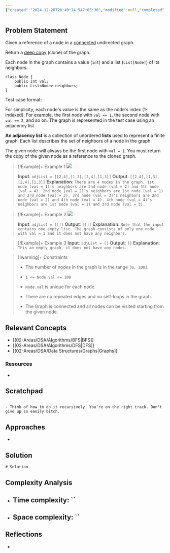 ```yaml
---
{"created":"2024-12-20T20:49:14.547+05:30","modified":null,"completed":true,"redo":true,"Perfect":false,"publish":true,"Description":null,"leetcode-index":133,"link":"https://leetcode.com/problems/clone-graph","difficulty":"Medium","tags":["leetcode/hash-table","leetcode/depth-first-search","leetcode/breadth-first-search","leetcode/graph","programming/practice"],"PassFrontmatter":true,"updated":"2024-12-26T08:34:11.396+05:30"}
---
```



## Problem Statement
Given a reference of a node in a <a href="https://en.wikipedia.org/wiki/Connectivity_(graph_theory)#Connected_graph" target="_blank">connected</a> undirected graph.

Return a <a href="https://en.wikipedia.org/wiki/Object_copying#Deep_copy" target="_blank">deep copy</a> (clone) of the graph.

Each node in the graph contains a value (`int`) and a list (`List[Node]`) of its neighbors.

```
class Node {
    public int val;
    public List<Node> neighbors;
}
```


Test case format:

For simplicity, each node's value is the same as the node's index (1-indexed). For example, the first node with `val == 1`, the second node with `val == 2`, and so on. The graph is represented in the test case using an adjacency list.

<b>An adjacency list</b> is a collection of unordered <b>lists</b> used to represent a finite graph. Each list describes the set of neighbors of a node in the graph.

The given node will always be the first node with `val = 1`. You must return the copy of the given node as a reference to the cloned graph.

 

>[!Example]+ Example 1
>![](https://assets.leetcode.com/uploads/2019/11/04/133_clone_graph_question.png)
>
>**Input**: `adjList = [[2,4],[1,3],[2,4],[1,3]]`
>**Output**: `[[2,4],[1,3],[2,4],[1,3]]`
>**Explanation**: `There are 4 nodes in the graph.
>1st node (val = 1)'s neighbors are 2nd node (val = 2) and 4th node (val = 4).
>2nd node (val = 2)'s neighbors are 1st node (val = 1) and 3rd node (val = 3).
>3rd node (val = 3)'s neighbors are 2nd node (val = 2) and 4th node (val = 4).
>4th node (val = 4)'s neighbors are 1st node (val = 1) and 3rd node (val = 3).
>`

>[!Example]+ Example 2
>![](https://assets.leetcode.com/uploads/2020/01/07/graph.png)
>
>**Input**: `adjList = [[]]`
>**Output**: `[[]]`
>**Explanation**: `Note that the input contains one empty list. The graph consists of only one node with val = 1 and it does not have any neighbors.
>`

>[!Example]+ Example 3
>**Input**: `adjList = []`
>**Output**: `[]`
>**Explanation**: `This an empty graph, it does not have any nodes.
>`

>[!warning]+ Constraints
>- The number of nodes in the graph is in the range `[0, 100]`.
>
>- `1 <= Node.val <= 100`
>
>- `Node.val` is unique for each node.
>
>- There are no repeated edges and no self-loops in the graph.
>
>- The Graph is connected and all nodes can be visited starting from the given node.

## Relevant Concepts
- [[02-Areas/DSA/Algorithms/BFS\|BFS]]
- [[02-Areas/DSA/Algorithms/DFS\|DFS]]
- [[02-Areas/DSA/Data Structures/Graphs\|Graphs]]
### Resources
- 

## Scratchpad
```

- Think of how to do it recursively. You're on the right track. Don't give up so easily bitch. 

```
## Approaches
- 
## Solution
```Java
# Solution
```

## Complexity Analysis
- Time complexity: ``
	- 
- Space complexity: ``
	- 

## Reflections
- 